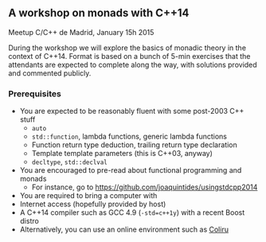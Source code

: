 A workshop on monads with C++14
-------------------------------

Meetup C/C++ de Madrid, January 15h 2015

During the workshop we will explore the basics of monadic theory in the context of C++14. Format is based on a bunch of 5-min exercises that the attendants are expected to complete along the way, with solutions provided and commented publicly.

### Prerequisites
* You are expected to be reasonably fluent with some post-2003 C++ stuff
  * `auto`
  * `std::function`, lambda functions,  generic lambda functions
  * Function return type deduction, trailing return type declaration
  * Template template parameters (this is C++03, anyway)
  * `decltype`, `std::declval`
* You are encouraged to pre-read about functional programming and monads
  * For instance, go to https://github.com/joaquintides/usingstdcpp2014
*  You are required to bring a computer with
  *  Internet access (hopefully provided by host)
  * A C++14 compiler such as GCC 4.9 (`-std=c++1y`) with a recent Boost distro
  * Alternatively,  you can use an online environment such as [Coliru](http://coliru.stacked-crooked.com)
